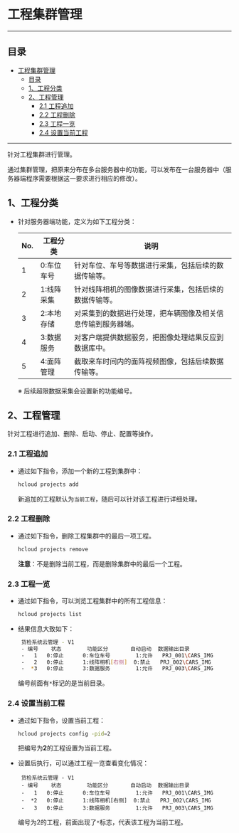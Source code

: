 
# 工程集群管理

---
## 目录

- [工程集群管理](#工程集群管理)
  - [目录](#目录)
  - [1、工程分类](#1工程分类)
  - [2、工程管理](#2工程管理)
    - [2.1 工程追加](#21-工程追加)
    - [2.2 工程删除](#22-工程删除)
    - [2.3 工程一览](#23-工程一览)
    - [2.4 设置当前工程](#24-设置当前工程)

---

针对工程集群进行管理。

通过集群管理，把原来分布在多台服务器中的功能，可以发布在一台服务器中（服务器端程序需要根据这一要求进行相应的修改）。

## 1、工程分类

- 针对服务器端功能，定义为如下工程分类：

  | No.  | 工程分类   | 说明                                                         |
  | ---- | ---------- | ------------------------------------------------------------ |
  | 1    | 0:车位车号 | 针对车位、车号等数据进行采集，包括后续的数据传输等。         |
  | 2    | 1:线阵采集 | 针对线阵相机的图像数据进行采集，包括后续的数据传输等。       |
  | 3    | 2:本地存储 | 对采集到的数据进行处理，把车辆图像及相关信息传输到服务器端。 |
  | 4    | 3:数据服务 | 对客户端提供数据服务，把图像处理结果反应到数据库中。         |
  | 5    | 4:面阵管理 | 截取来车时间内的面阵视频图像，包括后续数据传输等。           |

  ※ 后续超限数据采集会设置新的功能编号。

## 2、工程管理

针对工程进行追加、删除、启动、停止、配置等操作。

### 2.1 工程追加

- 通过如下指令，添加一个新的工程到集群中：

  ```sh
  hcloud projects add
  ```

  新追加的工程默认为`当前工程`，随后可以针对该工程进行详细处理。

### 2.2 工程删除

- 通过如下指令，删除工程集群中的最后一项工程。

  ```sh
  hcloud projects remove
  ```

  **注意**：不是删除当前工程，而是删除集群中的最后一个工程。

### 2.3 工程一览

- 通过如下指令，可以浏览工程集群中的所有工程信息：

  ```sh
  hcloud projects list
  ```

- 结果信息大致如下：

  ```sh
   货检系统云管理 - V1
   - 编号    状态        功能区分       自动启动  数据输出目录
   -   1   0:停止      0:车位车号        1:允许   PRJ_001\CARS_IMG
   -   2   0:停止      1:线阵相机[右侧]  0:禁止   PRJ_002\CARS_IMG
   -  *3   0:停止      3:数据服务        1:允许   PRJ_003\CARS_IMG
  ```

  编号前面有`*`标记的是当前目录。

### 2.4 设置当前工程

- 通过如下指令，设置当前工程：

  ```sh
  hcloud projects config -pid=2
  ```

  把编号为**2**的工程设置为当前工程。

- 设置后执行，可以通过工程一览查看变化情况：

  ```
   货检系统云管理 - V1
   - 编号    状态        功能区分       自动启动  数据输出目录
   -   1   0:停止      0:车位车号        1:允许   PRJ_001\CARS_IMG
   -  *2   0:停止      1:线阵相机[右侧]  0:禁止   PRJ_002\CARS_IMG
   -   3   0:停止      3:数据服务        1:允许   PRJ_003\CARS_IMG
  ```

  编号为2的工程，前面出现了`*`标志，代表该工程为当前工程。

























